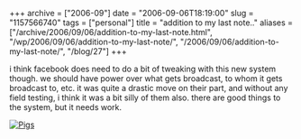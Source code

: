 +++
archive = ["2006-09"]
date = "2006-09-06T18:19:00"
slug = "1157566740"
tags = ["personal"]
title = "addition to my last note.."
aliases = ["/archive/2006/09/06/addition-to-my-last-note.html", "/wp/2006/09/06/addition-to-my-last-note/", "/2006/09/06/addition-to-my-last-note/", "/blog/27"]
+++

i think facebook does need to do a bit of tweaking with this new system
though. we should have power over what gets broadcast, to whom it gets
broadcast to, etc. it was quite a drastic move on their part, and without
any field testing, i think it was a bit silly of them also. there are good
things to the system, but it needs work.

[![Pigs][1]][2]

[1]: http://farm3.static.flickr.com/2692/4082386676_076117f710_o.jpg
[2]: http://www.flickr.com/photos/rjbismark90/4082386676/ (Pigs by ryanallanjohnson, on Flickr)

